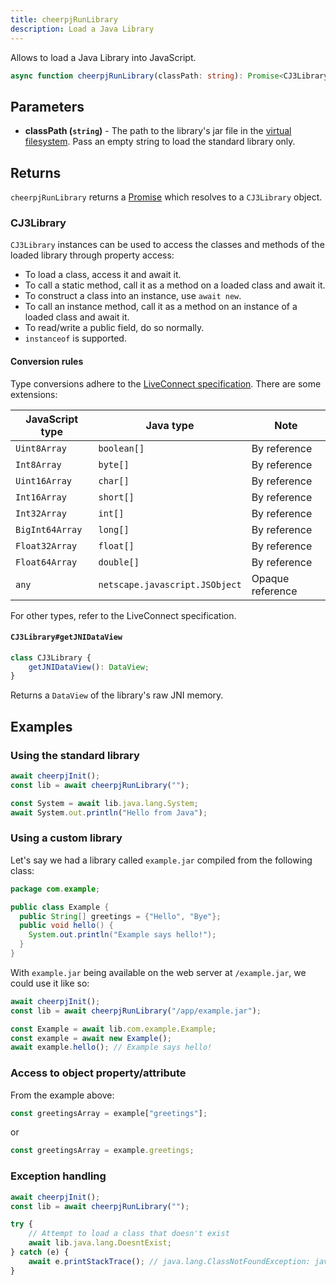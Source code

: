 ```yaml
---
title: cheerpjRunLibrary
description: Load a Java Library
---
```


Allows to load a Java Library into JavaScript.

```ts
async function cheerpjRunLibrary(classPath: string): Promise<CJ3Library>;
```

## Parameters

- **classPath (`string`)** - The path to the library's jar file in the [virtual filesystem]. Pass an empty string to load the standard library only.

## Returns

`cheerpjRunLibrary` returns a [Promise] which resolves to a `CJ3Library` object.

### CJ3Library

`CJ3Library` instances can be used to access the classes and methods of the loaded library through property access:

- To load a class, access it and await it.
- To call a static method, call it as a method on a loaded class and await it.
- To construct a class into an instance, use `await new`.
- To call an instance method, call it as a method on an instance of a loaded class and await it.
- To read/write a public field, do so normally.
- `instanceof` is supported.

#### Conversion rules

Type conversions adhere to the [LiveConnect specification](https://web.archive.org/web/20110204185537/http://jdk6.java.net/plugin2/liveconnect/#JS_JAVA_CONVERSIONS). There are some extensions:

| JavaScript type | Java type                      | Note             |
| --------------- | ------------------------------ | ---------------- |
| `Uint8Array`    | `boolean[]`                    | By reference     |
| `Int8Array`     | `byte[]`                       | By reference     |
| `Uint16Array`   | `char[]`                       | By reference     |
| `Int16Array`    | `short[]`                      | By reference     |
| `Int32Array`    | `int[]`                        | By reference     |
| `BigInt64Array` | `long[]`                       | By reference     |
| `Float32Array`  | `float[]`                      | By reference     |
| `Float64Array`  | `double[]`                     | By reference     |
| `any`           | `netscape.javascript.JSObject` | Opaque reference |

For other types, refer to the LiveConnect specification.

#### `CJ3Library#getJNIDataView`

```ts
class CJ3Library {
	getJNIDataView(): DataView;
}
```

Returns a `DataView` of the library's raw JNI memory.

## Examples

### Using the standard library

```js
await cheerpjInit();
const lib = await cheerpjRunLibrary("");

const System = await lib.java.lang.System;
await System.out.println("Hello from Java");
```

### Using a custom library

Let's say we had a library called `example.jar` compiled from the following class:

```java
package com.example;

public class Example {
  public String[] greetings = {"Hello", "Bye"};
  public void hello() {
    System.out.println("Example says hello!");
  }
}
```

With `example.jar` being available on the web server at `/example.jar`, we could use it like so:

```js
await cheerpjInit();
const lib = await cheerpjRunLibrary("/app/example.jar");

const Example = await lib.com.example.Example;
const example = await new Example();
await example.hello(); // Example says hello!
```

### Access to object property/attribute

From the example above:

```js
const greetingsArray = example["greetings"];
```

or

```js
const greetingsArray = example.greetings;
```

### Exception handling

```js
await cheerpjInit();
const lib = await cheerpjRunLibrary("");

try {
	// Attempt to load a class that doesn't exist
	await lib.java.lang.DoesntExist;
} catch (e) {
	await e.printStackTrace(); // java.lang.ClassNotFoundException: java.lang.DoesntExist
}
```

[Promise]: https://developer.mozilla.org/en-US/docs/Web/JavaScript/Reference/Global_Objects/Promise
[virtual filesystem]: /cheerpj3/guides/File-System-support
